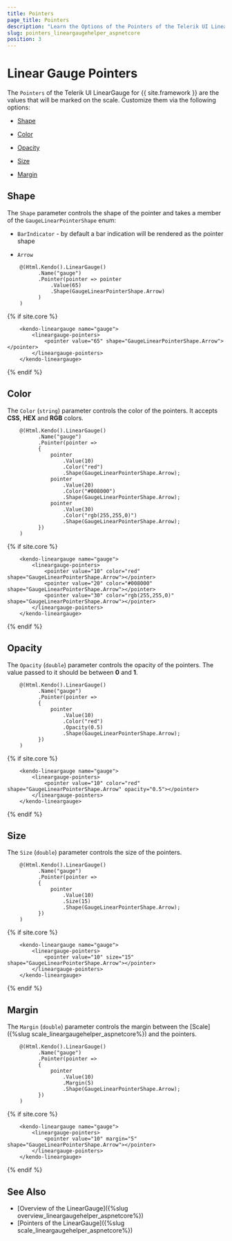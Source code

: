 ```yaml
---
title: Pointers
page_title: Pointers
description: "Learn the Options of the Pointers of the Telerik UI LinearGauge component for {{ site.framework }}."
slug: pointers_lineargaugehelper_aspnetcore
position: 3
---
```


# Linear Gauge Pointers

The `Pointers` of the Telerik UI LinearGauge for {{ site.framework }} are the values that will be marked on the scale. Customize them via the following options:

* [Shape](#shape)

* [Color](#color)

* [Opacity](#opacity)

* [Size](#size)

* [Margin](#margin)

## Shape

The `Shape` parameter controls the shape of the pointer and takes a member of the `GaugeLinearPointerShape` enum:

* `BarIndicator` - by default a bar indication will be rendered as the pointer shape

* `Arrow`

```HtmlHelper
    @(Html.Kendo().LinearGauge()
          .Name("gauge")
          .Pointer(pointer => pointer
              .Value(65)
              .Shape(GaugeLinearPointerShape.Arrow)
          )
    )
```
{% if site.core %}
```TagHelper
    <kendo-lineargauge name="gauge">
        <lineargauge-pointers>
            <pointer value="65" shape="GaugeLinearPointerShape.Arrow"></pointer>
        </lineargauge-pointers>
    </kendo-lineargauge>
```
{% endif %}

## Color

The `Color` (`string`) parameter controls the color of the pointers. It accepts **CSS**, **HEX** and **RGB** colors.

```HtmlHelper
    @(Html.Kendo().LinearGauge()
          .Name("gauge")
          .Pointer(pointer =>
          {
              pointer
                  .Value(10)
                  .Color("red")
                  .Shape(GaugeLinearPointerShape.Arrow);
              pointer
                  .Value(20)
                  .Color("#008000")
                  .Shape(GaugeLinearPointerShape.Arrow);
              pointer
                  .Value(30)
                  .Color("rgb(255,255,0)")
                  .Shape(GaugeLinearPointerShape.Arrow);
          })
    )
```
{% if site.core %}
```TagHelper
    <kendo-lineargauge name="gauge">
        <lineargauge-pointers>
            <pointer value="10" color="red" shape="GaugeLinearPointerShape.Arrow"></pointer>
            <pointer value="20" color="#008000" shape="GaugeLinearPointerShape.Arrow"></pointer>
            <pointer value="30" color="rgb(255,255,0)" shape="GaugeLinearPointerShape.Arrow"></pointer>
        </lineargauge-pointers>
    </kendo-lineargauge>
```
{% endif %}

## Opacity

The `Opacity` (`double`) parameter controls the opacity of the pointers. The value passed to it should be between **0** and **1**.

```HtmlHelper
    @(Html.Kendo().LinearGauge()
          .Name("gauge")
          .Pointer(pointer =>
          {
              pointer
                  .Value(10)
                  .Color("red")
                  .Opacity(0.5)
                  .Shape(GaugeLinearPointerShape.Arrow);
          })
    )
```
{% if site.core %}
```TagHelper
    <kendo-lineargauge name="gauge">
        <lineargauge-pointers>
            <pointer value="10" color="red" shape="GaugeLinearPointerShape.Arrow" opacity="0.5"></pointer>
        </lineargauge-pointers>
    </kendo-lineargauge>
```
{% endif %}

## Size

The `Size` (`double`) parameter controls the size of the pointers. 

```HtmlHelper
    @(Html.Kendo().LinearGauge()
          .Name("gauge")
          .Pointer(pointer =>
          {
              pointer
                  .Value(10)
                  .Size(15)
                  .Shape(GaugeLinearPointerShape.Arrow);
          })
    )
```
{% if site.core %}
```TagHelper
    <kendo-lineargauge name="gauge">
        <lineargauge-pointers>
            <pointer value="10" size="15" shape="GaugeLinearPointerShape.Arrow"></pointer>
        </lineargauge-pointers>
    </kendo-lineargauge>
```
{% endif %}

## Margin

The `Margin` (`double`) parameter controls the margin between the [Scale]({%slug scale_lineargaugehelper_aspnetcore%}) and the pointers.

```HtmlHelper
    @(Html.Kendo().LinearGauge()
          .Name("gauge")
          .Pointer(pointer =>
          {
              pointer
                  .Value(10)
                  .Margin(5)
                  .Shape(GaugeLinearPointerShape.Arrow);
          })
    )
```
{% if site.core %}
```TagHelper
    <kendo-lineargauge name="gauge">
        <lineargauge-pointers>
            <pointer value="10" margin="5" shape="GaugeLinearPointerShape.Arrow"></pointer>
        </lineargauge-pointers>
    </kendo-lineargauge>
```
{% endif %}

## See Also

* [Overview of the LinearGauge]({%slug overview_lineargaugehelper_aspnetcore%})
* [Pointers of the LinearGauge]({%slug scale_lineargaugehelper_aspnetcore%})